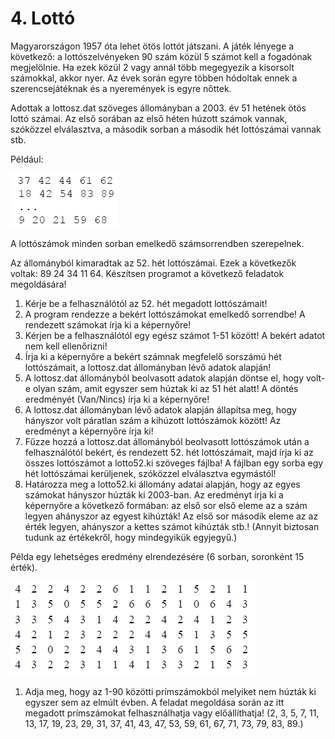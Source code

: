 # 4. Lottó

Magyarországon 1957 óta lehet ötös lottót játszani. A játék lényege a következő: a lottószelvényeken 90 szám közül 5 számot kell a fogadónak megjelölnie. Ha ezek közül 2 vagy annál több megegyezik a kisorsolt számokkal, akkor nyer. Az évek során egyre többen hódoltak ennek a szerencsejátéknak és a nyeremények is egyre nőttek.

Adottak a lottosz.dat szöveges állományban a 2003. év 51 hetének ötös lottó számai. Az első sorában az első héten húzott számok vannak, szóközzel elválasztva, a második sorban a második hét lottószámai vannak stb.

Például:

![](image1.png)

A lottószámok minden sorban emelkedő számsorrendben szerepelnek.

Az állományból kimaradtak az 52. hét lottószámai. Ezek a következők voltak: 89 24 34 11 64. Készítsen programot a következő feladatok megoldására!

1. Kérje be a felhasználótól az 52. hét megadott lottószámait!
2. A program rendezze a bekért lottószámokat emelkedő sorrendbe! A rendezett számokat írja ki a képernyőre!
3. Kérjen be a felhasználótól egy egész számot 1-51 között! A bekért adatot nem kell ellenőrizni!
4. Írja ki a képernyőre a bekért számnak megfelelő sorszámú hét lottószámait, a lottosz.dat állományban lévő adatok alapján!
5. A lottosz.dat állományból beolvasott adatok alapján döntse el, hogy volt-e olyan szám, amit egyszer sem húztak ki az 51 hét alatt! A döntés eredményét (Van/Nincs) írja ki a képernyőre!
6. A lottosz.dat állományban lévő adatok alapján állapítsa meg, hogy hányszor volt páratlan szám a kihúzott lottószámok között! Az eredményt a képernyőre írja ki!
7. Fűzze hozzá a lottosz.dat állományból beolvasott lottószámok után a felhasználótól bekért, és rendezett 52. hét lottószámait, majd írja ki az összes lottószámot a lotto52.ki szöveges fájlba! A fájlban egy sorba egy hét lottószámai kerüljenek, szóközzel elválasztva egymástól!
8. Határozza meg a lotto52.ki állomány adatai alapján, hogy az egyes számokat hányszor húzták ki 2003-ban. Az eredményt írja ki a képernyőre a következő formában: az első sor első eleme az a szám legyen ahányszor az egyest kihúzták! Az első sor második eleme az az érték legyen, ahányszor a kettes számot kihúzták stb.! (Annyit biztosan tudunk az értékekről, hogy mindegyikük egyjegyű.)

Példa egy lehetséges eredmény elrendezésére (6 sorban, soronként 15 érték).

![](image2.png)

1. Adja meg, hogy az 1-90 közötti prímszámokból melyiket nem húzták ki egyszer sem az elmúlt évben. A feladat megoldása során az itt megadott prímszámokat felhasználhatja vagy előállíthatja! (2, 3, 5, 7, 11, 13, 17, 19, 23, 29, 31, 37, 41, 43, 47, 53, 59, 61, 67, 71, 73, 79, 83, 89.)